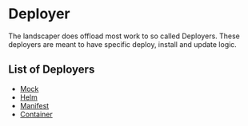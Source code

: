 # Deployer

The landscaper does offload most work to so called Deployers.
These deployers are meant to have specific deploy, install and update logic.

## List of Deployers

- [Mock](mock.md)
- [Helm](helm.md)
- [Manifest](manifest.md)
- [Container](container.md)